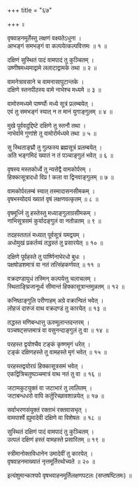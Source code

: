 +++
title = "६७"

+++
॥  
  
  
  
  
वृषवाहनमूर्तेस्तु लक्षणं वक्ष्यतेऽधुना ।  
आभङ्गं समभङ्गं वा कल्पयेत्कल्पवित्तमः ॥ १ ॥  
  
दक्षिणं सुस्थितं पादं वामपादं तु कुञ्चितम् ।  
उष्णीषमध्यमाद्वामे ललाटाद्वामके तथा ॥ २ ॥  
  
वामनेत्रावसाने च वामनासापुटान्तके ।  
दक्षिणे स्तनपीठस्य वामे नाभेश्च मध्यमे ॥ ३ ॥  
  
वामोरुमध्यमे पार्ष्ण्योः मध्ये सूत्रं प्रलम्बयेत् ।  
एवं तु समभङ्गं स्यात् न त मानं युगाङ्गुलम् ॥ ४ ॥  
  
मुखे पूर्ववदुद्दिष्टे दक्षिणे तु स्तनौ तथा ।  
नाभेर्वामे गुणांशे तु वामोरोर्मध्यमे तथा ॥ ५ ॥  
  
सु स्थिताङ्घ्रौ तु गुल्फस्य ब्रह्मसूत्रं प्रलम्बयेत् ।  
अति भङ्गमिदं ख्यातं न तं पञ्चाङ्गुलं भवेत् ॥ ६ ॥  
  
वृषस्य मस्तकोर्ध्वे तु न्यसेद्वै वामकोर्परम् ।  
हिक्कासूत्रादधो विप्र ! कला वा द्विनवाङ्गुलम् ॥ ७ ॥  
  
वामकोर्परलम्बं स्यात् तस्मादासनसीमकम् ।  
वृषभस्योदयं ख्यातं वृषं लक्षणवत्कृतम् ॥ ८ ॥  
  
वृषमूर्ध्नि तु हस्तेस्तु मध्याङ्गुलाग्रसीमकम् ।  
नाभिसूत्रसमं कुर्यादङ्गुलं वा नतोन्नतम् ॥ ९ ॥  
  
तदहस्ततलं मध्यात् पूर्वसूत्रं यमद्वयम् ।  
अधोमुखं प्रकर्तव्यं तद्धस्तं तु प्रसारयेत् ॥ १० ॥  
  
दक्षिणे पूर्वहस्ते तु पार्ष्णिनाभेरधो बुधः ।  
पक्षषोडशमात्रं वा नतं तत्सिंहकर्णवत् ॥ ११ ॥  
  
वक्रदण्डायुधं तस्मिन् कल्पयेत्तु चलाचलम् ।  
स्थिताङ्घ्रिजानूर्ध्व सीमान्तं हिक्कासूत्रान्तमुन्नतम् ॥ १२ ॥  
  
कनिष्ठाङ्गुलि परीणाहम् अग्रे वक्रान्वितं भवेत् ।  
लोहजं दारुजं वाथ वक्रदण्डं तु कारयेत् ॥ १३ ॥  
  
तद्धस्त मणिबन्धात्तु ऊरुमूलान्तदन्तरम् ।  
पञ्चषट्सप्तमात्रं वा वसुनन्दाङ्गुलं तु वा ॥ १४ ॥  
  
परहस्त द्वयोश्चैव टङ्कं कृष्णमृगं धरेत् ।  
टङ्कं दक्षिणहस्ते तु वामहस्ते मृगं भवेत् ॥ १५ ॥  
  
परहस्तद्वयोरग्रं हिक्कासूत्रसमं भवेत् ।  
एकद्वित्रिचतुष्पञ्चमात्रं वाथ नतं तु वा ॥ १६ ॥  
  
जटामकुटयुक्तं वा जटाभारं तु लालितम् ।  
जटाबन्धधरो वापि कर्तुरिच्छावशान्नयेत् ॥ १७ ॥  
  
सर्वाभरणसंयुक्तं रक्ताभं रक्तवासभृत् ।  
वामपार्श्वे ह्युमादेवी दक्षिणे वा विशेषतः ॥ १८ ॥  
  
सुस्थितं दक्षिणं पादं वामपादं तु कुञ्चितम् ।  
उत्पलं दक्षिणं हस्तं वामहस्ते प्रसारितम् ॥ १९ ॥  
  
स्त्रीमानोक्तविधानेन उमादेवीं तु कारयेत् ।  
वृषवाहनमाख्यातं नृत्तमूर्तिरथोच्यते ॥ २० ॥  
  
  
इत्यंशुमान्काश्यपे वृषभवाहनमूर्तिलक्षणपटलः (सप्तषष्टितमः) ॥   